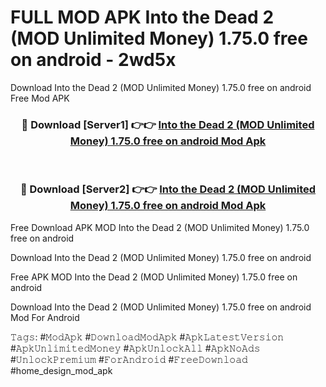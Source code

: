 # FULL MOD APK Into the Dead 2 (MOD Unlimited Money) 1.75.0 free on android - 2wd5x
Download Into the Dead 2 (MOD Unlimited Money) 1.75.0 free on android Free Mod APK

<div align="center">
<h3>🔴 Download [Server1] 👉👉 <a href="https://apk-comot.site?title=Into_the_Dead_2_(MOD_Unlimited_Money)_1.75.0_free_on_android">Into the Dead 2 (MOD Unlimited Money) 1.75.0 free on android Mod Apk</a></h3><br>

<h3>🔴 Download [Server2] 👉👉 <a href="https://apk-comot.site?title=Into_the_Dead_2_(MOD_Unlimited_Money)_1.75.0_free_on_android">Into the Dead 2 (MOD Unlimited Money) 1.75.0 free on android Mod Apk</a></h3>
</div>


Free Download APK MOD Into the Dead 2 (MOD Unlimited Money) 1.75.0 free on android

Download Into the Dead 2 (MOD Unlimited Money) 1.75.0 free on android 

Free APK MOD Into the Dead 2 (MOD Unlimited Money) 1.75.0 free on android 

Download Into the Dead 2 (MOD Unlimited Money) 1.75.0 free on android Mod For Android

𝚃𝚊𝚐𝚜: #𝙼𝚘𝚍𝙰𝚙𝚔 #𝙳𝚘𝚠𝚗𝚕𝚘𝚊𝚍𝙼𝚘𝚍𝙰𝚙𝚔 #𝙰𝚙𝚔𝙻𝚊𝚝𝚎𝚜𝚝𝚅𝚎𝚛𝚜𝚒𝚘𝚗 #𝙰𝚙𝚔𝚄𝚗𝚕𝚒𝚖𝚒𝚝𝚎𝚍𝙼𝚘𝚗𝚎𝚢 #𝙰𝚙𝚔𝚄𝚗𝚕𝚘𝚌𝚔𝙰𝚕𝚕 #𝙰𝚙𝚔𝙽𝚘𝙰𝚍𝚜 #𝚄𝚗𝚕𝚘𝚌𝚔𝙿𝚛𝚎𝚖𝚒𝚞𝚖 #𝙵𝚘𝚛𝙰𝚗𝚍𝚛𝚘𝚒𝚍 #𝙵𝚛𝚎𝚎𝙳𝚘𝚠𝚗𝚕𝚘𝚊𝚍 #home_design_mod_apk